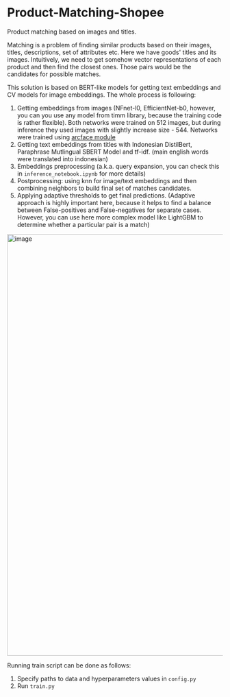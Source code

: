# Product-Matching-Shopee
Product matching based on images and titles.

Matching is a problem of finding similar products based on their images, titles, descriptions, set of attributes etc. Here we have goods' titles and its images. Intuitively, we need to get somehow vector representations of each product and then find the closest ones. Those pairs would be the candidates for possible matches. 


This solution is based on BERT-like models for getting text embeddings and CV models for image embeddings. The whole process is following:
1. Getting embeddings from images (NFnet-l0, EfficientNet-b0, however, you can you use any model from timm library, because the training code is rather flexible). Both networks were trained on 512 images, but during inference they used images with slightly increase size - 544. Networks were trained using [arcface module](https://arxiv.org/pdf/1801.07698.pdf)
2. Getting text embeddings from titles with Indonesian DistilBert, Paraphrase Mutlingual SBERT Model and tf-idf. (main english words were translated into indonesian) 
3. Embeddings preprocessing (a.k.a. query expansion, you can check this in `inference_notebook.ipynb` for more details)
4. Postprocessing: using knn for image/text embeddings and then combining neighbors to build final set of matches candidates.
5. Applying adaptive thresholds to get final predictions. (Adaptive approach is highly important here, because it helps to find a balance between False-positives and False-negatives for separate cases. However, you can use here more complex model like LightGBM to determine whether a particular pair is a match)

<img width="983" alt="image" src="https://user-images.githubusercontent.com/18465332/129375976-c60eb3d0-6db0-455f-a36b-beaf57b4b596.png">

Running train script can be done as follows:
1. Specify paths to data and hyperparameters values in `config.py`
2. Run `train.py`
